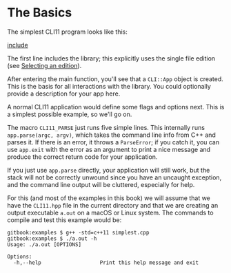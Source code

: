 # The Basics

The simplest CLI11 program looks like this:

[include](../code/simplest.cpp)

The first line includes the library; this explicitly uses the single file edition (see [Selecting an edition](/chapters/installation)).

After entering the main function, you'll see that a `CLI::App` object is created. This is the basis for all interactions with the library. You could optionally provide a description for your app here.

A normal CLI11 application would define some flags and options next. This is a simplest possible example, so we'll go on.

The macro `CLI11_PARSE` just runs five simple lines. This internally runs `app.parse(argc, argv)`, which takes the command line info from C++ and parses it. If there is an error, it throws a `ParseError`; if you catch it, you can use `app.exit` with  the error as an argument to print a nice message and produce the correct return code for your application.

If you just use `app.parse` directly, your application will still work, but the stack will not be correctly unwound since you have an uncaught exception, and the command line output will be cluttered, especially for help.

For this (and most of the examples in this book) we will assume that we have the `CLI11.hpp` file in the current directory and that we are creating an output executable `a.out` on a macOS or Linux system. The commands to compile and test this example would be:

```term
gitbook:examples $ g++ -std=c++11 simplest.cpp
gitbook:examples $ ./a.out -h
Usage: ./a.out [OPTIONS]

Options:
  -h,--help                   Print this help message and exit
```

